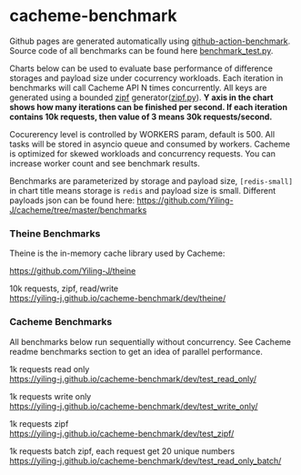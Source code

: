 # cacheme-benchmark
Github pages are generated automatically using [github-action-benchmark](https://github.com/benchmark-action/github-action-benchmark). Source code of all benchmarks can be found here [benchmark_test.py](https://github.com/Yiling-J/cacheme/blob/master/benchmarks/benchmark_test.py).

Charts below can be used to evaluate base performance of difference storages and payload size under cocurrency workloads. Each iteration in benchmarks will call Cacheme API N times concurrently. All keys are generated using a bounded [zipf](https://en.wikipedia.org/wiki/Zipf%27s_law) generator([zipf.py](https://github.com/Yiling-J/cacheme/blob/master/benchmarks/zipf.py)). **Y axis in the chart shows how many iterations can be finished per second. If each iteration contains 10k requests, then value of 3 means 30k requests/second.**

Cocurerency level is controlled by WORKERS param, default is 500. All tasks will be stored in asyncio queue and consumed by workers.
Cacheme is optimized for skewed workloads and concurrency requests. You can increase worker count and see benchmark results.

Benchmarks are parameterized by storage and payload size, `[redis-small]` in chart title means storage is `redis` and payload size is small. Different payloads json can be found here: https://github.com/Yiling-J/cacheme/tree/master/benchmarks

### Theine Benchmarks
Theine is the in-memory cache library used by Cacheme:

https://github.com/Yiling-J/theine

10k requests, zipf, read/write\
https://yiling-j.github.io/cacheme-benchmark/dev/theine/

### Cacheme Benchmarks

All benchmarks below run sequentially without concurrency. See Cacheme readme benchmarks section to get an idea of parallel performance.
 
1k requests read only\
https://yiling-j.github.io/cacheme-benchmark/dev/test_read_only/

1k requests write only\
https://yiling-j.github.io/cacheme-benchmark/dev/test_write_only/

1k requests zipf\
https://yiling-j.github.io/cacheme-benchmark/dev/test_zipf/

1k requests batch zipf, each request get 20 unique numbers\
https://yiling-j.github.io/cacheme-benchmark/dev/test_read_only_batch/
